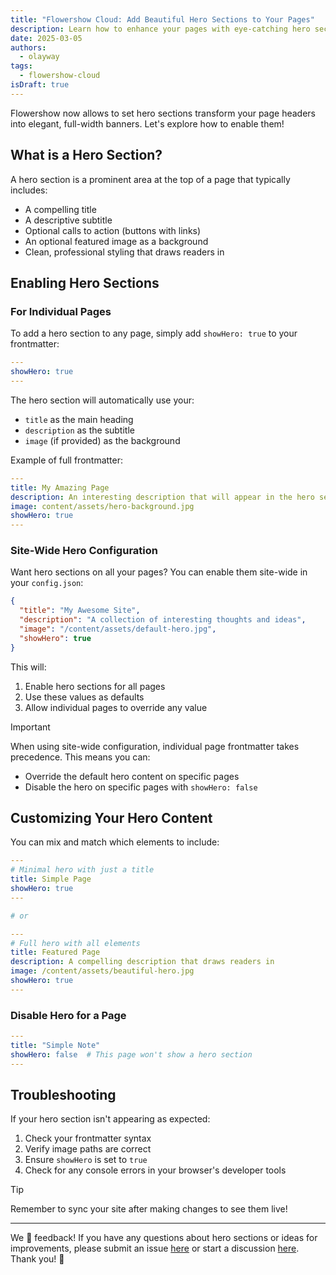```yaml
---
title: "Flowershow Cloud: Add Beautiful Hero Sections to Your Pages"
description: Learn how to enhance your pages with eye-catching hero sections using a simple configuration option
date: 2025-03-05
authors:
  - olayway
tags:
  - flowershow-cloud
isDraft: true
---
```


Flowershow now allows to set hero sections transform your page headers into elegant, full-width banners. Let's explore how to enable them!

## What is a Hero Section?

A hero section is a prominent area at the top of a page that typically includes:
- A compelling title
- A descriptive subtitle
- Optional calls to action (buttons with links)
- An optional featured image as a background
- Clean, professional styling that draws readers in

## Enabling Hero Sections

### For Individual Pages

To add a hero section to any page, simply add `showHero: true` to your frontmatter:

```yaml
---
showHero: true
---
```

The hero section will automatically use your:
- `title` as the main heading
- `description` as the subtitle
- `image` (if provided) as the background

Example of full frontmatter:

```yaml
---
title: My Amazing Page
description: An interesting description that will appear in the hero section
image: content/assets/hero-background.jpg
showHero: true
---
```

### Site-Wide Hero Configuration

Want hero sections on all your pages? You can enable them site-wide in your `config.json`:

```json
{
  "title": "My Awesome Site",
  "description": "A collection of interesting thoughts and ideas",
  "image": "/content/assets/default-hero.jpg",
  "showHero": true
}
```

This will:
1. Enable hero sections for all pages
2. Use these values as defaults
3. Allow individual pages to override any value

> [!important]
> When using site-wide configuration, individual page frontmatter takes precedence. This means you can:
> - Override the default hero content on specific pages
> - Disable the hero on specific pages with `showHero: false`

## Customizing Your Hero Content

You can mix and match which elements to include:

```yaml
---
# Minimal hero with just a title
title: Simple Page
showHero: true
---

# or

---
# Full hero with all elements
title: Featured Page
description: A compelling description that draws readers in
image: /content/assets/beautiful-hero.jpg
showHero: true
---
```

### Disable Hero for a Page

```yaml
---
title: "Simple Note"
showHero: false  # This page won't show a hero section
---
```

## Troubleshooting

If your hero section isn't appearing as expected:

1. Check your frontmatter syntax
2. Verify image paths are correct
3. Ensure `showHero` is set to `true`
4. Check for any console errors in your browser's developer tools

> [!tip]
> Remember to sync your site after making changes to see them live!

---

We 💙 feedback! If you have any questions about hero sections or ideas for improvements, please submit an issue [here](https://github.com/flowershow/flowershow/issues) or start a discussion [here](https://github.com/flowershow/flowershow/discussions). Thank you! 🌷